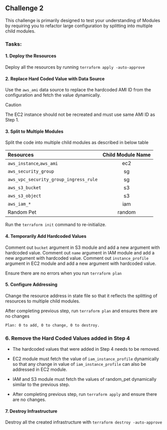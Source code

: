 
## Challenge 2

This challenge is primarily designed to test your understanding of Modules by requiring you to refactor large configuration by splitting into multiple child  modules.


### Tasks:

#### 1. Deploy the Resources

Deploy all the resources by running `terraform apply -auto-approve`

#### 2. Replace Hard Coded Value with Data Source

Use the `aws_ami` data source to replace the hardcoded AMI ID from the configuration and fetch the value dynamically.

> [!CAUTION]
> The EC2 instance should not be recreated and must use same AMI ID as Step 1.

#### 3. Split to Multiple Modules

Split the code into multiple child modules as described in below table

| Resources  | Child Module Name | 
| :---        |    :----:   | 
| `aws_instance`,`aws_ami`  | ec2      | 
| `aws_security_group` | sg    | 
| `aws_vpc_security_group_ingress_rule` | sg    | 
| `aws_s3_bucket`  | s3        |
| `aws_s3_object`  | s3        |  
| `aws_iam_*`  | iam      | 
| Random Pet  | random      | 

Run the `terraform init` command to re-initialize.

#### 4. Temporarily Add Hardcoded Values

Comment out `bucket` argument in S3 module and add a new argument with hardcoded value.
Comment out `name` argument in IAM  module and add a new argument with hardcoded value.
Comment out `instance_profile` argument in EC2 module and add a new argument with hardcoded value.


Ensure there are no errors when you run `terraform plan`

#### 5. Configure Addressing

Change the resource address in state file so that it reflects the splitting of resources to multiple child modules.

After completing previous step, run `terraform plan` and ensures there are no changes
```sh
Plan: 0 to add, 0 to change, 0 to destroy.
```
### 6. Remove the Hard Coded Values added in Step 4

* The hardcoded values that were added in Step 4 needs to be removed.
  
* EC2 module must fetch the value of `iam_instance_profile` dynamically so that any change in value of `iam_instance_profile` can also be addressed in EC2 module.
  
* IAM and S3 module must fetch the values of random_pet dynamically similar to the previous step.
  
* After completing previous step, run `terraform apply` and ensure there are no changes.

#### 7. Destroy Infrastructure

Destroy all the created infrastructure with `terraform destroy -auto-approve`